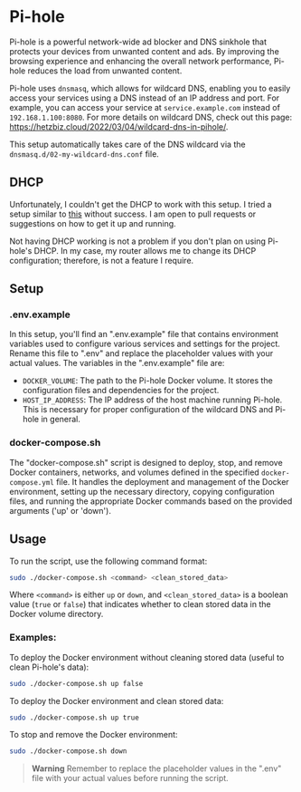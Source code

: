 # Pi-hole

Pi-hole is a powerful network-wide ad blocker and DNS sinkhole that protects your devices from unwanted content and ads. By improving the browsing experience and enhancing the overall network performance, Pi-hole reduces the load from unwanted content.

Pi-hole uses `dnsmasq`, which allows for wildcard DNS, enabling you to easily access your services using a DNS instead of an IP address and port. For example, you can access your service at `service.example.com` instead of `192.168.1.100:8080`. For more details on wildcard DNS, check out this page: https://hetzbiz.cloud/2022/03/04/wildcard-dns-in-pihole/.

This setup automatically takes care of the DNS wildcard via the `dnsmasq.d/02-my-wildcard-dns.conf` file.

## DHCP

Unfortunately, I couldn't get the DHCP to work with this setup. I tried a setup similar to [this](https://codecaptured.com/blog/self-hosting-pi-hole-with-docker-and-traefik) without success. I am open to pull requests or suggestions on how to get it up and running.

Not having DHCP working is not a problem if you don't plan on using Pi-hole's DHCP. In my case, my router allows me to change its DHCP configuration; therefore, is not a feature I require.

## Setup

### .env.example

In this setup, you'll find an ".env.example" file that contains environment variables used to configure various services and settings for the project. Rename this file to ".env" and replace the placeholder values with your actual values. The variables in the ".env.example" file are:

- `DOCKER_VOLUME`: The path to the Pi-hole Docker volume. It stores the configuration files and dependencies for the project.
- `HOST_IP_ADDRESS`: The IP address of the host machine running Pi-hole. This is necessary for proper configuration of the wildcard DNS and Pi-hole in general.

### docker-compose.sh

The "docker-compose.sh" script is designed to deploy, stop, and remove Docker containers, networks, and volumes defined in the specified `docker-compose.yml` file. It handles the deployment and management of the Docker environment, setting up the necessary directory, copying configuration files, and running the appropriate Docker commands based on the provided arguments ('up' or 'down').

## Usage

To run the script, use the following command format:

```bash
sudo ./docker-compose.sh <command> <clean_stored_data>
```

Where `<command>` is either `up` or `down`, and `<clean_stored_data>` is a boolean value (`true` or `false`) that indicates whether to clean stored data in the Docker volume directory.

### Examples:

To deploy the Docker environment without cleaning stored data (useful to clean Pi-hole's data):
```bash
sudo ./docker-compose.sh up false
```

To deploy the Docker environment and clean stored data:
```bash
sudo ./docker-compose.sh up true
```

To stop and remove the Docker environment:
```bash
sudo ./docker-compose.sh down
```

> **Warning**
> Remember to replace the placeholder values in the ".env" file with your actual values before running the script.
